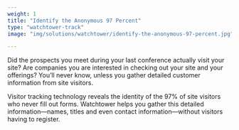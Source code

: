 ```yaml
---
weight: 1
title: "Identify the Anonymous 97 Percent"
type: "watchtower-track"
image: "img/solutions/watchtower/identify-the-anonymous-97-percent.jpg"

---
```

Did the prospects you meet during your last conference actually visit your site? Are companies you are interested in checking out your site and your offerings? You’ll never know, unless you gather detailed customer information from site visitors.

Visitor tracking technology reveals the identity of the 97% of site visitors who never fill out forms. Watchtower helps you gather this detailed information—names, titles and even contact information—without visitors having to register.